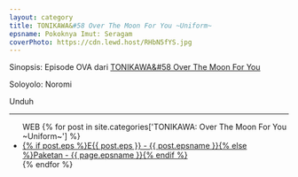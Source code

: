 ```yaml
---
layout: category
title: TONIKAWA&#58 Over The Moon For You ~Uniform~
epsname: Pokoknya Imut꞉ Seragam
coverPhoto: https://cdn.lewd.host/RHbN5fYS.jpg
---
```


Sinopsis: Episode OVA dari [TONIKAWA&#58 Over The Moon For You](https://a-1.fansub.id/Tonikaku-Kawaii)

Soloyolo: Noromi

Unduh

---
  <ul>
  WEB
    {% for post in site.categories['TONIKAWA&#58 Over The Moon For You ~Uniform~'] %}
  <li><a class="white pinkhover" href="{{ site.baseurl }}{{ post.url }}">{% if post.eps %}E{{ post.eps }} - {{ post.epsname }}{% else %}Paketan - {{ page.epsname }}{% endif %}</a></li>
  {% endfor %}
  </ul>